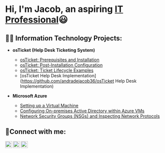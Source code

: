 <h1>Hi, I'm Jacob, an aspiring <a href="https://linkedin.com/in/jacob-andrade-065686140"> IT Professional</a>😃</h1>

<h2>👨‍💻 Information Technology Projects:</h2>

- <b>osTicket (Help Desk Ticketing System)</b>
  - [osTicket: Prerequisites and Installation](https://github.com/andradejacob36/osticket-prereqs)
  - [osTicket: Post-Installation Configuration](https://github.com/andradejacob36/post-install-config)
  - [osTicket: Ticket Lifecycle Examples](https://github.com/andradejacob36/ticket-lifecycle)
  - [osTicket Help Desk Implementation](https://github.com/andradejacob36/osTicket Help Desk Implementation)

- <b>Microsoft Azure</b>
  - [Setting up a Virtual Machine](https://github.com/andradejacob36/Setting-up-a-Virtual-Machine)
  - [Configuring On-premises Active Directory within Azure VMs](https://github.com/andradejacob36/-configure-ad)
  - [Network Security Groups (NSGs) and Inspecting Network Protocols](https://github.com/andradejacob36/azure-network-protocols)

<h2>🤳Connect with me:</h2>

[<img align="left" alt="Josh | Twitter" width="22px" src="https://cdn.jsdelivr.net/npm/simple-icons@v3/icons/twitter.svg" />][twitter]
[<img align="left" alt="Josh | LinkedIn" width="22px" src="https://cdn.jsdelivr.net/npm/simple-icons@v3/icons/linkedin.svg" />][linkedin]
[<img align="left" alt="Josh | Instagram" width="22px" src="https://cdn.jsdelivr.net/npm/simple-icons@v3/icons/instagram.svg" />][instagram]

[twitter]: https://twitter.com/@andradejacob36
[instagram]: https://www.instagram.com/j_andrade_2019
[linkedin]: https://linkedin.com/in/jacob-andrade-065686140
